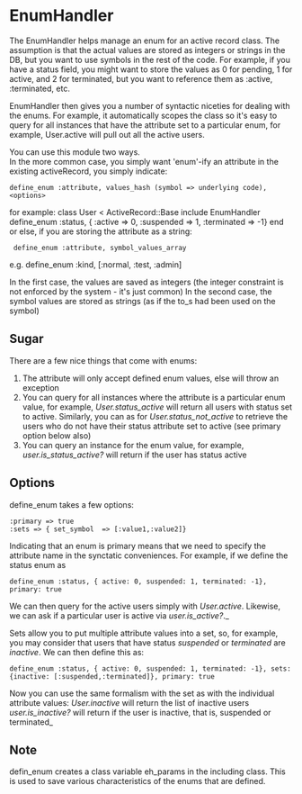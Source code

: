 # EnumHandler

The EnumHandler helps manage an enum for an active record class.
The assumption is that the actual values are stored as integers or strings in the DB, but you want to use symbols in the rest of
the code. For example, if you have a status field, you might want to store the values as 0 for pending, 1 for active, and 2 for 
terminated, but you want to reference them as :active, :terminated, etc.

EnumHandler then gives you a number of syntactic niceties for dealing with the enums.  For example, it automatically scopes the class so it's easy to query for all instances that have the attribute set to a particular enum, for example, User.active will pull out all the active users.

You can use this module two ways.  
In the more common case, you simply want 'enum'-ify an attribute in the existing activeRecord, you simply indicate:

    define_enum :attribute, values_hash (symbol => underlying code), <options>
for example:
    class User < ActiveRecord::Base
       include EnumHandler
       define_enum :status, { :active => 0, :suspended => 1, :terminated => -1}
    end
or else, if you are storing the attribute as a string:

     define_enum :attribute, symbol_values_array
     
e.g. 
     define_enum :kind, [:normal, :test, :admin]

In the first case, the values are saved as integers (the integer constraint is not enforced by the system - it's just common)
In the second case, the symbol values are stored as strings (as if the to_s had been used on the symbol)

     
## Sugar
There are a few nice things that come with enums:

1. The attribute will only accept defined enum values, else will throw an exception
2. You can query for all instances where the attribute is a particular enum value, for example, *User.status_active* will return all users with status set to active.  Similarly, you can as for *User.status_not_active* to retrieve the users who do not have their status attribute set to active (see primary option below also)
3. You can query an instance for the enum value, for example, *user.is_status_active?* will return if the user has status active 

## Options

define_enum takes a few options:

    :primary => true
    :sets => { set_symbol  => [:value1,:value2]}

Indicating that an enum is primary means that we need to specify the attribute name in the synctatic conveniences.  For example, if we define the status enum as

    define_enum :status, { active: 0, suspended: 1, terminated: -1}, primary: true

We can then query for the active users simply with *User.active*.  Likewise, we can ask if a particular user is active via *user.is_active?*._

Sets allow you to put multiple attribute values into a set, so, for example, you may consider that users that have status *suspended*
or *terminated* are *inactive*.  We can then define this as:

    define_enum :status, { active: 0, suspended: 1, terminated: -1}, sets: {inactive: [:suspended,:terminated]}, primary: true
  
Now you can use the same formalism with the set as with the individual attribute values:
  *User.inactive* will return the list of inactive users
  *user.is_inactive?*  will return if the user is inactive, that is, suspended or terminated_

 
## Note
defin_enum creates a class variable eh_params in the including class.  This is used to save various characteristics of the enums that are defined.  